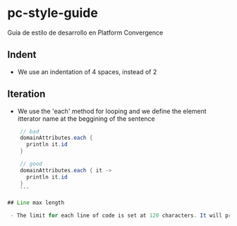 # pc-style-guide
Guía de estilo de desarrollo en Platform Convergence

## Indent

- We use an indentation of 4 spaces, instead of 2

## Iteration

- We use the 'each' method for looping and we define the element itterator name at the beggining of the sentence
```java
    // bad
    domainAttributes.each {
      println it.id
    }

    // good
    domainAttributes.each { it ->
      println it.id
    }
    ```

## Line max length

 - The limit for each line of code is set at 120 characters. It will produce an error if the limit is surpassed.
